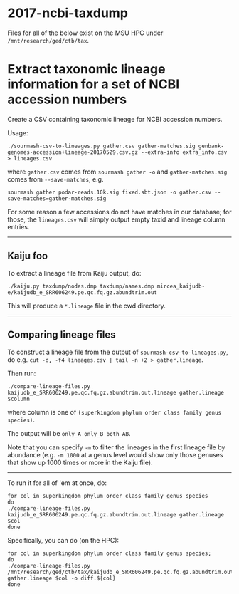 # 2017-ncbi-taxdump

Files for all of the below exist on the MSU HPC under
`/mnt/research/ged/ctb/tax`.

# Extract taxonomic lineage information for a set of NCBI accession numbers

Create a CSV containing taxonomic lineage for NCBI accession numbers.

Usage:
```
./sourmash-csv-to-lineages.py gather.csv gather-matches.sig genbank-genomes-accession+lineage-20170529.csv.gz --extra-info extra_info.csv > lineages.csv
```

where `gather.csv` comes from `sourmash gather -o` and `gather-matches.sig`
comes from `--save-matches`, e.g.

```
sourmash gather podar-reads.10k.sig fixed.sbt.json -o gather.csv --save-matches=gather-matches.sig
```

For some reason a few accessions do not have matches in our database; for those,
the `lineages.csv` will simply output empty taxid and lineage column entries.

-----

## Kaiju foo

To extract a lineage file from Kaiju output, do:

```
./kaiju.py taxdump/nodes.dmp taxdump/names.dmp mircea_kaijudb-e/kaijudb_e_SRR606249.pe.qc.fq.gz.abundtrim.out
```

This will produce a `*.lineage` file in the cwd directory.

-----

## Comparing lineage files

To construct a lineage file from the output of `sourmash-csv-to-lineages.py`,
do e.g. `cut -d, -f4 lineages.csv | tail -n +2 > gather.lineage`.

Then run:

`./compare-lineage-files.py kaijudb_e_SRR606249.pe.qc.fq.gz.abundtrim.out.lineage gather.lineage $column`

where column is one of `(superkingdom phylum order class family genus species)`.

The output will be `only_A only_B both_AB`.

Note that you can specify `-m` to filter the lineages in the first lineage
file by abundance (e.g. `-m 1000` at a genus level would show only those
genuses that show up 1000 times or more in the Kaiju file).

----

To run it for all of 'em at once, do:

``` 
for col in superkingdom phylum order class family genus species
do
./compare-lineage-files.py kaijudb_e_SRR606249.pe.qc.fq.gz.abundtrim.out.lineage gather.lineage $col
done
```

Specifically, you can do (on the HPC):

```
for col in superkingdom phylum order class family genus species;
do
./compare-lineage-files.py /mnt/research/ged/ctb/tax/kaijudb_e_SRR606249.pe.qc.fq.gz.abundtrim.out.lineage gather.lineage $col -o diff.${col}
done
```
